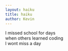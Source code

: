 ```yaml
---
layout: haiku
title: haiku
author: Kevin
---
```

I missed school for days<br>
when others learned coding<br>
I wont miss a day<br>
